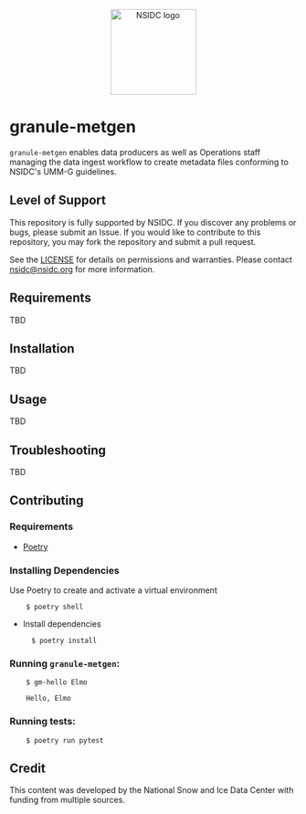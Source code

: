 <p align="center">
  <img alt="NSIDC logo" src="https://nsidc.org/themes/custom/nsidc/logo.svg" width="150" />
</p>

# granule-metgen

`granule-metgen` enables data producers as well as Operations staff managing the data ingest workflow to create metadata
files conforming to NSIDC's UMM-G guidelines.

## Level of Support

This repository is fully supported by NSIDC. If you discover any problems or bugs,
please submit an Issue. If you would like to contribute to this repository, you may fork
the repository and submit a pull request.

See the [LICENSE](LICENSE) for details on permissions and warranties. Please contact
nsidc@nsidc.org for more information.

## Requirements

TBD

## Installation

TBD

## Usage

TBD

## Troubleshooting

TBD

## Contributing

### Requirements

* [Poetry](https://python-poetry.org/docs/#installing-with-the-official-installer)

### Installing Dependencies

Use Poetry to create and activate a virtual environment

        $ poetry shell

* Install dependencies

        $ poetry install

### Running `granule-metgen`:

        $ gm-hello Elmo

        Hello, Elmo

### Running tests:

        $ poetry run pytest

## Credit

This content was developed by the National Snow and Ice Data Center with funding from
multiple sources.
